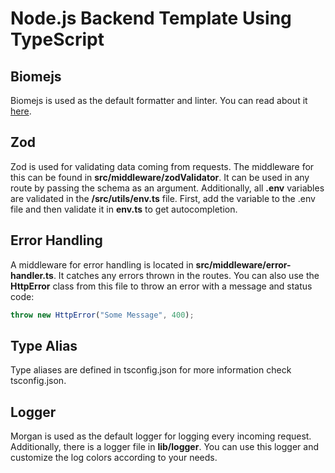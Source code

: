 # Node.js Backend Template Using TypeScript

## Biomejs
Biomejs is used as the default formatter and linter. You can read about it [here](https://biomejs.dev/).

## Zod
Zod is used for validating data coming from requests. The middleware for this can be found in **src/middleware/zodValidator**. It can be used in any route by passing the schema as an argument. Additionally, all **.env** variables are validated in the **/src/utils/env.ts** file. First, add the variable to the .env file and then validate it in **env.ts** to get autocompletion.

## Error Handling
A middleware for error handling is located in **src/middleware/error-handler.ts**. It catches any errors thrown in the routes. You can also use the **HttpError** class from this file to throw an error with a message and status code:

```typescript
throw new HttpError("Some Message", 400);
```

## Type Alias
Type aliases are defined in tsconfig.json for more information check tsconfig.json.
## Logger 
Morgan is used as the default logger for logging every incoming request. Additionally, there is a logger file in **lib/logger**. You can use this logger and customize the log colors according to your needs.
